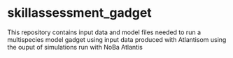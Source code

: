 # skillassessment_gadget
This repository contains input data and model files needed to run a multispecies model gadget using input data produced with Atlantisom using the ouput of simulations run with NoBa Atlantis

